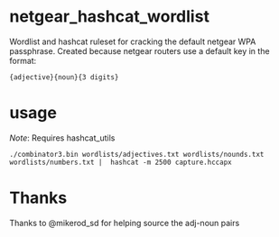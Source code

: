 # netgear_hashcat_wordlist
Wordlist and hashcat ruleset for cracking the default netgear WPA passphrase. Created because netgear routers use a default key in the format:

```
{adjective}{noun}{3 digits}
```

# usage
*Note*: Requires hashcat_utils
```shell
./combinator3.bin wordlists/adjectives.txt wordlists/nounds.txt wordlists/numbers.txt |  hashcat -m 2500 capture.hccapx 
```

# Thanks
Thanks to @mikerod_sd for helping source the adj-noun pairs
